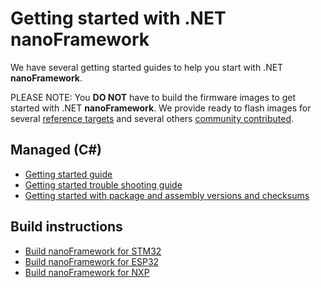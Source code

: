# Getting started with .NET **nanoFramework**

We have several getting started guides to help you start with .NET **nanoFramework**.

PLEASE NOTE: You **DO NOT** have to build the firmware images to get started with .NET **nanoFramework**. We provide ready to flash images for several [reference targets](../reference-targets/index.md) and several others [community contributed](../community-targets/index.md).

## Managed (C#)

- [Getting started guide](getting-started-managed.md)
- [Getting started trouble shooting guide](trouble-shooting-guide.md)
- [Getting started with package and assembly versions and checksums](guide-versions-checksums.md)

## Build instructions

- [Build nanoFramework for STM32](../building/build-stm32.md)
- [Build nanoFramework for ESP32](../building/build-esp32.md)
- [Build nanoFramework for NXP](../building/build-nxp.md)

